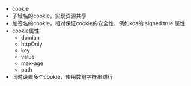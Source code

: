 
- cookie
- 子域名的cookie，实现资源共享
- 加签名的cookie，相对保证cookie的安全性，例如koa的 signed:true 属性
- cookie属性
  - domian
  - httpOnly
  - key
  - value
  - max-age
  - path
- 同时设置多个cookie，使用数组字符串进行